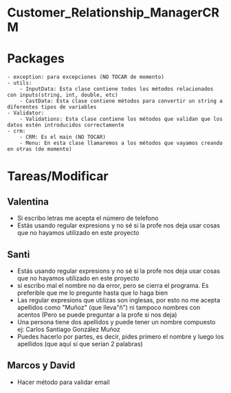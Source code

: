 # Customer_Relationship_ManagerCRM

# Packages
	- exception: para excepciones (NO TOCAR de momento)
	- utils:
		- InputData: Esta clase contiene todos los métodos relacionados con inputs(string, int, double, etc)
		- CastData: Esta clase contiene métodos para convertir un string a diferentes tipos de variables
	- Validator:
		- Validations: Esta clase contiene los métodos que validan que los datos estén introducidos correctamente
	- crm:
		- CRM: Es el main (NO TOCAR)
		- Menu: En esta clase llamaremos a los métodos que vayamos creando en otras (de momento)

# Tareas/Modificar

## Valentina
- Si escribo letras me acepta el número de telefono
- Estás usando regular expresions y no sé si la profe nos deja usar cosas que no hayamos utilizado en este proyecto

## Santi
- Estás usando regular expresions y no sé si la profe nos deja usar cosas que no hayamos utilizado en este proyecto
- si escribo mal el nombre no da error, pero se cierra el programa. Es preferible que me lo pregunte hasta que lo haga bien
- Las regular expresions que utilizas son inglesas, por esto no me acepta apellidos como "Muñoz" (que lleva"ñ")
  ni tampoco nombres con acentos (Pero se puede preguntar a la profe si nos deja)
- Una persona tiene dos apellidos y puede tener un nombre compuesto
	ej: Carlos Santiago González Muñoz
- Puedes hacerlo por partes, es decir, pides primero el nombre y luego los apellidos (que aquí sí que serían 2 palabras)

## Marcos y David
- Hacer método para validar email 	
		
